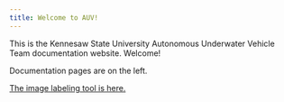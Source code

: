 ```yaml
---
title: Welcome to AUV!
---
```




This is the Kennesaw State University Autonomous Underwater Vehicle Team documentation website. Welcome!

Documentation pages are on the left.

[The image labeling tool is here.](https://ksu-auv-team.github.io/labeling-tool/labeling.html)
